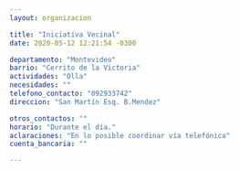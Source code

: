```yaml
---
layout: organizacion

title: "Iniciativa Vecinal"
date: 2020-05-12 12:21:54 -0300

departamento: "Montevideo"
barrio: "Cerrito de la Victoria"
actividades: "Olla"
necesidades: ""
telefono_contacto: "092933742"
direccion: "San Martín Esq. B.Mendez"

otros_contactos: ""
horario: "Durante el día."
aclaraciones: "En lo posible coordinar vía telefónica"
cuenta_bancaria: ""

---
```

